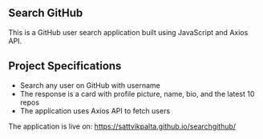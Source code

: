 
## Search GitHub
This is a GitHub user search application built using JavaScript and Axios API. 

## Project Specifications

- Search any user on GitHub with username
- The response is a card with profile picture, name, bio, and the latest 10 repos 
- The application uses Axios API to fetch users

The application is live on: https://sattvikpalta.github.io/searchgithub/